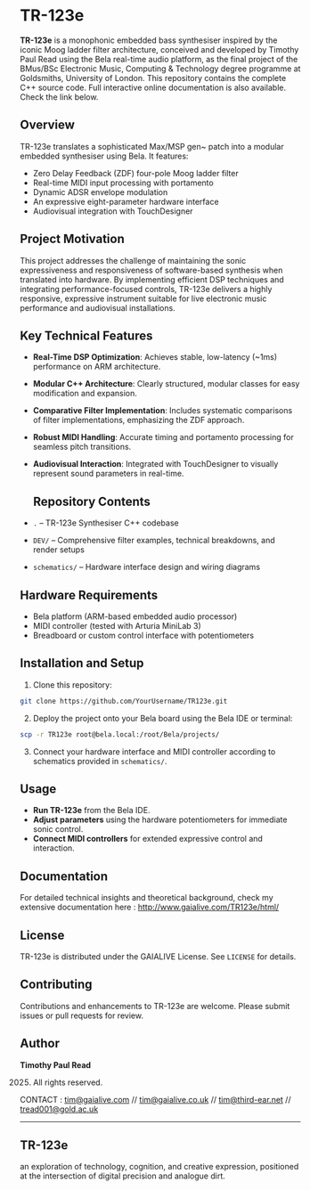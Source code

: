 # TR-123e

**TR-123e** is a monophonic embedded bass synthesiser inspired by the iconic Moog ladder filter architecture, conceived and developed by Timothy Paul Read using the Bela real-time audio platform, as the final project of the BMus/BSc Electronic Music, Computing & Technology degree programme at Goldsmiths, University of London. This repository contains the complete C++ source code. Full interactive online documentation is also available. Check the link below.

## Overview

TR-123e translates a sophisticated Max/MSP gen\~ patch into a modular embedded synthesiser using Bela. It features:

* Zero Delay Feedback (ZDF) four-pole Moog ladder filter
* Real-time MIDI input processing with portamento
* Dynamic ADSR envelope modulation
* An expressive eight-parameter hardware interface
* Audiovisual integration with TouchDesigner

## Project Motivation

This project addresses the challenge of maintaining the sonic expressiveness and responsiveness of software-based synthesis when translated into hardware. By implementing efficient DSP techniques and integrating performance-focused controls, TR-123e delivers a highly responsive, expressive instrument suitable for live electronic music performance and audiovisual installations.

## Key Technical Features

* **Real-Time DSP Optimization**: Achieves stable, low-latency (\~1ms) performance on ARM architecture.
* **Modular C++ Architecture**: Clearly structured, modular classes for easy modification and expansion.
* **Comparative Filter Implementation**: Includes systematic comparisons of filter implementations, emphasizing the ZDF approach.
* **Robust MIDI Handling**: Accurate timing and portamento processing for seamless pitch transitions.
* **Audiovisual Interaction**: Integrated with TouchDesigner to visually represent sound parameters in real-time.

  ## Repository Contents

* `.` – TR-123e Synthesiser C++ codebase
* `DEV/` – Comprehensive filter examples, technical breakdowns, and render setups
* `schematics/` – Hardware interface design and wiring diagrams

## Hardware Requirements

* Bela platform (ARM-based embedded audio processor)
* MIDI controller (tested with Arturia MiniLab 3)
* Breadboard or custom control interface with potentiometers

## Installation and Setup

1. Clone this repository:

```bash
git clone https://github.com/YourUsername/TR123e.git
```

2. Deploy the project onto your Bela board using the Bela IDE or terminal:

```bash
scp -r TR123e root@bela.local:/root/Bela/projects/
```

3. Connect your hardware interface and MIDI controller according to schematics provided in `schematics/`.

## Usage

* **Run TR-123e** from the Bela IDE.
* **Adjust parameters** using the hardware potentiometers for immediate sonic control.
* **Connect MIDI controllers** for extended expressive control and interaction.

## Documentation

For detailed technical insights and theoretical background, check my extensive documentation here : http://www.gaialive.com/TR123e/html/

## License

TR-123e is distributed under the GAIALIVE License. See `LICENSE` for details.

## Contributing

Contributions and enhancements to TR-123e are welcome. Please submit issues or pull requests for review.

## Author

**Timothy Paul Read**

2025. All rights reserved.

CONTACT : tim@gaialive.com // tim@gaialive.co.uk // tim@third-ear.net // tread001@gold.ac.uk

---

## TR-123e
an exploration of technology, cognition, and creative expression, positioned at the intersection of digital precision and analogue dirt.
